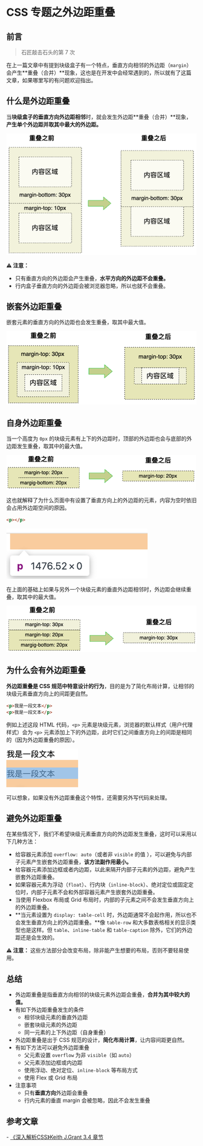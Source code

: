 # CSS 专题之外边距重叠



## 前言

> 石匠敲击石头的第 7 次

在上一篇文章中有提到块级盒子有一个特点，垂直方向相邻的外边距（`margin`）会产生**重叠（合并）**现象，这也是在开发中会经常遇到的，所以就有了这篇文章，如果哪里写的有问题欢迎指出。



## 什么是外边距重叠

当**块级盒子的垂直方向外边距相邻**时，就会发生外边距**重叠（合并）**现象，**产生单个外边距并取其中最大的外边距。**

![image-20250404135045382](images/image-20250404135045382.png)

 **⚠️ 注意：** 

- 只有垂直方向的外边距会产生重叠，**水平方向的外边距不会重叠。**
- 行内盒子垂直方向的外边距会被浏览器忽略，所以也就不会重叠。



## 嵌套外边距重叠

嵌套元素的垂直方向的外边距也会发生重叠，取其中最大值。

![image-20250404141437167](images/image-20250404141437167.png)



## 自身外边距重叠

当一个高度为 `0px` 的块级元素有上下的外边距时，顶部的外边距也会与底部的外边距发生重叠，取其中的最大值。

![image-20250404142940683](images/image-20250404142940683.png)



这也就解释了为什么页面中有设置了垂直方向上的外边距的元素，内容为空时依旧会占用外边距空间的原因。

```html
<p></p>
```

![image-20250405084256261](images/image-20250405084256261.png)



在上面的基础上如果与另外一个块级元素的垂直外边距相邻时，外边距会继续重叠，取其中的最大值。

![image-20250404154027525](images/image-20250404154027525.png)



## 为什么会有外边距重叠

**外边距重叠是 CSS 规范中特意设计的行为**，目的是为了简化布局计算，让相邻的块级元素垂直方向上的间距更自然。

```html
<p>我是一段文本</p>
<p>我是一段文本</p>
```

例如上述这段 HTML 代码，`<p>` 元素是块级元素，浏览器的默认样式（用户代理样式）会为 `<p>` 元素添加上下的外边距，此时它们之间垂直方向上的间距是相同的（因为外边距重叠的原因）。

![image-20250404155103369](images/image-20250404155103369.png)

可以想象，如果没有外边距重叠这个特性，还需要另外写代码来处理。



## 避免外边距重叠

在某些情况下，我们不希望块级元素垂直方向的外边距发生重叠，这时可以采用以下几种方法：

- 给容器元素添加 `overflow: auto`（或者非 `visible` 的值 ），可以避免与内部子元素产生嵌套外边距重叠，**该方法副作用最小。**
- 给容器元素添加边框或者内边距，以此来隔开内部子元素的外边距，避免产生嵌套外边距重叠。
- 如果容器元素为浮动（`float`）、行内块（`inline-block`）、绝对定位或固定定位时，内部子元素不会和外部容器元素产生嵌套外边距重叠。
- 当使用 Flexbox 布局或 Grid 布局时，内部的子元素之间不会发生垂直方向上的外边距重叠。
- **当元素设置为 `display: table-cell` 时，外边距通常不会起作用，所以也不会发生垂直方向上的外边距重叠。**像 `table-row` 和大多数表格相关的显示类型也是这样。但 `table`、`inline-table` 和 `table-caption` 除外，它们的外边距还是会生效的。

**⚠️ 注意：** 这些方法部分会改变布局，除非能产生想要的布局，否则不要轻易使用。



## 总结

- 外边距重叠是指垂直方向相邻的块级元素外边距会重叠，**合并为其中较大的值。**
- 有如下外边距重叠发生的条件
  - 相邻块级元素的垂直外边距
  - 嵌套块级元素的外边距
  - 同一元素的上下外边距（自身重叠）
- 外边距重叠是出于 CSS 规范的设计，**简化布局计算**，让内容间距更自然。
- 有如下方法可以避免外边距重叠
  - 父元素设置 `overflow` 为非 `visible`（如 `auto`）
  - 父元素添加边框或内边距
  - 使用浮动、绝对定位、`inline-block` 等布局方式
  - 使用 Flex 或 Grid 布局
- 注意事项
  - 只有**垂直方向**外边距会重叠
  - 行内元素的垂直 margin 会被忽略，因此不会发生重叠



## 参考文章

\- [《深入解析CSS》Keith J.Grant 3.4 章节](https://book.douban.com/subject/35021471/)

